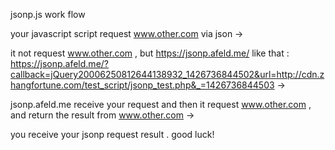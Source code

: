 jsonp.js work flow

your javascript script request www.other.com  via json ->

it not request www.other.com , but https://jsonp.afeld.me/ like that :
https://jsonp.afeld.me/?callback=jQuery20006250812644138932_1426736844502&url=http://cdn.zhangfortune.com/test_script/jsonp_test.php&_=1426736844503 ->

jsonp.afeld.me receive your request and then it request www.other.com , and return the result from www.other.com ->

you receive your jsonp request result . good luck!

